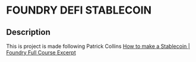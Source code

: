 # FOUNDRY DEFI STABLECOIN

## Description

This is project is made following Patrick Collins [How to make a Stablecoin | Foundry Full Course Excerpt](https://www.youtube.com/watch?v=8dRAd-Bzc_E&list=PLvmFx18soAMbshmxuWoVG4zZchoajZooq&index=4&ab_channel=PatrickCollins)
